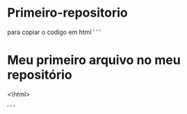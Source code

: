 # Primeiro-repositorio  

para copiar o codigo em html
 ‵ ‵  ‵
<html>
  <h1> Meu primeiro arquivo no meu repositório</h1>
<\html>

 ‵ ‵  ‵
